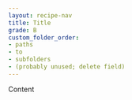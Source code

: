 ```yaml
---
layout: recipe-nav
title: Title
grade: B
custom_folder_order:
- paths
- to
- subfolders
- (probably unused; delete field)
---
```

Content
